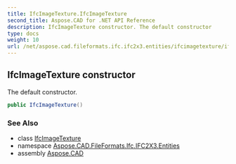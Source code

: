 ```yaml
---
title: IfcImageTexture.IfcImageTexture
second_title: Aspose.CAD for .NET API Reference
description: IfcImageTexture constructor. The default constructor
type: docs
weight: 10
url: /net/aspose.cad.fileformats.ifc.ifc2x3.entities/ifcimagetexture/ifcimagetexture/
---
```

## IfcImageTexture constructor

The default constructor.

```csharp
public IfcImageTexture()
```

### See Also

* class [IfcImageTexture](../)
* namespace [Aspose.CAD.FileFormats.Ifc.IFC2X3.Entities](../../ifcimagetexture/)
* assembly [Aspose.CAD](../../../)


